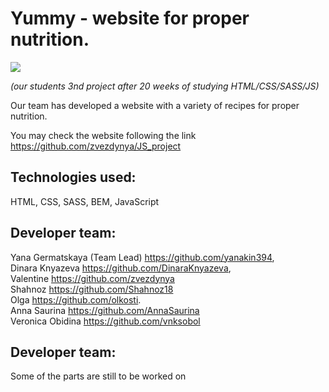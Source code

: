 # Yummy - website for proper nutrition. <br/>
<div id=“gif” align=“center”>
 <img src="assets/images/frontend.gif" class="image" width=“100”/>
</div>

*(our students 3nd project after 20 weeks of studying HTML/CSS/SASS/JS)*

Our team has developed a website with a variety of recipes for proper nutrition.

You may check the website following the link <br/>
https://github.com/zvezdynya/JS_project <br/>

## Technologies used: <br/>
HTML, CSS, SASS, BEM, JavaScript <br/>

## Developer team: <br/>
Yana Germatskaya (Team Lead) https://github.com/yanakin394, <br/>
Dinara Knyazeva https://github.com/DinaraKnyazeva, <br/>
Valentine https://github.com/zvezdynya <br/>
Shahnoz   https://github.com/Shahnoz18 <br/>
Olga      https://github.com/olkosti. <br/>
Anna Saurina https://github.com/AnnaSaurina <br/>
Veronica Obidina https://github.com/vnksobol <br/>

## Developer team: <br/>
Some of the parts are still to be worked on
